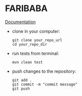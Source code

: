 # FARIBABA

[Documentation](https://docs.google.com/document/d/1_4kmWBOJOlnsaU55W4ucHjdM0ajgXYqvUbu_XqiLEaU/edit)

<ul>
<li>
clone in your computer: 

```
git clone your_repo_url
cd your_repo_dir
```
</li>

<li>
run tests from terminal:

```
mvn clean test
```
</li>

<li>
push changes to the repository:

```
git add . 
git commit -m "commit message"
git push
```
</li>
</ul>
